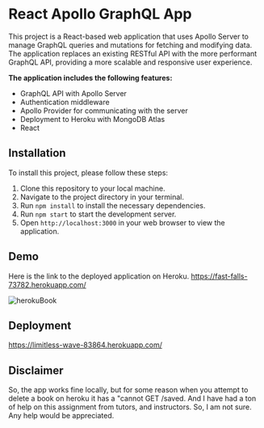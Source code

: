 # React Apollo GraphQL App

This project is a React-based web application that uses Apollo Server to manage GraphQL queries and mutations for fetching and modifying data. The application replaces an existing RESTful API with the more performant GraphQL API, providing a more scalable and responsive user experience.


**The application includes the following features:**


* GraphQL API with Apollo Server
* Authentication middleware
* Apollo Provider for communicating with the server
* Deployment to Heroku with MongoDB Atlas
* React

## Installation

To install this project, please follow these steps:

1. Clone this repository to your local machine.
2. Navigate to the project directory in your terminal.
3. Run `npm install` to install the necessary dependencies.
4. Run `npm start` to start the development server.
5. Open `http://localhost:3000` in your web browser to view the application.


## Demo
Here is the link to the deployed application on Heroku.
https://fast-falls-73782.herokuapp.com/


![herokuBook](https://user-images.githubusercontent.com/111453328/221098615-3dd6e032-6d5b-4b3c-9409-408fdd96def5.jpg)

## Deployment

https://limitless-wave-83864.herokuapp.com/

## Disclaimer

So, the app works fine locally, but for some reason when you attempt to delete a book on heroku it has a "cannot GET /saved. And I have had a ton of help on this assignment from tutors, and instructors. So, I am not sure. Any help would be appreciated.
